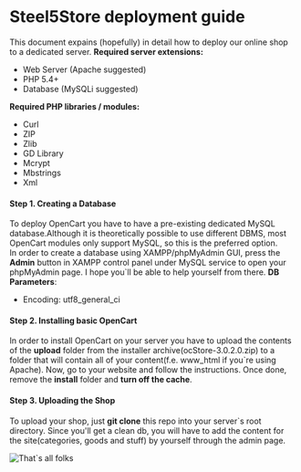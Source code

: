 # Steel5Store deployment guide
This document expains (hopefully) in detail how to deploy our online shop to a dedicated server. 
**Required server extensions:**
 - Web Server (Apache suggested)
 - PHP 5.4+
 - Database (MySQLi suggested)
 
**Required PHP libraries / modules:**
 - Curl
 - ZIP
 - Zlib
- GD Library
- Mcrypt
- Mbstrings
- Xml

#### Step 1. Creating a Database
To deploy OpenCart you have to have a pre-existing dedicated MySQL database.Although it is theoretically possible to use different DBMS, most OpenCart modules only support MySQL, so this is the preferred option.  
In order to create a database using XAMPP/phpMyAdmin GUI, press the **Admin** button in XAMPP control panel under MySQL service to open your phpMyAdmin page. I hope you`ll be able to help yourself from there.
**DB Parameters**:
 - Encoding: utf8_general_ci
#### Step 2. Installing basic OpenCart
In order to install OpenCart on your server you have to upload the contents of the **upload** folder from the installer archive(ocStore-3.0.2.0.zip) to a folder that will contain all of your content(f.e. www_html if you`re using Apache). Now, go to your website and follow the instructions. Once done, remove  the **install** folder and **turn off the cache**. 
#### Step 3. Uploading the Shop
To upload your shop, just **git clone** this repo into your server`s root directory. Since you'll get a clean db, you will have to add the content for the site(categories, goods and stuff) by yourself through the admin page. 

![That`s all folks](https://a.d-cd.net/jIAAAgHt-uA-1920.jpg)
